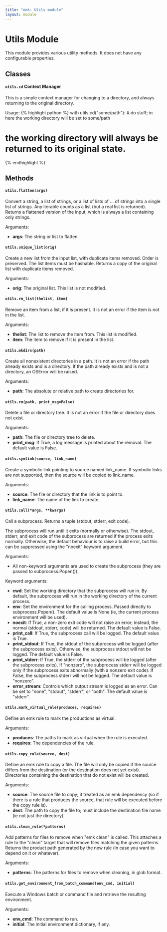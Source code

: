 ```yaml
---
title: "emk: Utils module"
layout: module
---
```


Utils Module
============

This module provides various utility methods. It does not have any configurable properties.

Classes
-------

#### `utils.cd` Context Manager
This is a simple context manager for changing to a directory, and always returning to the original directory.

Usage:
{% highlight python %}
with utils.cd("some/path"):
    # do stuff; in here the working directory will be set to some/path
# the working directory will always be returned to its original state.
{% endhighlight %}

Methods
-------

#### `utils.flatten(args)`
Convert a string, a list of strings, or a list of lists of ... of strings into a single list of strings. Any iterable counts
as a list (but a real list is returned). Returns a flattened version of the input, which is always a list containing only strings.

Arguments:

 * **args**: The string or list to flatten.

#### `utils.unique_list(orig)`
Create a new list from the input list, with duplicate items removed. Order is preserved. The list items must be hashable.
Returns a copy of the original list with duplicate items removed.

Arguments:

 * **orig**: The original list. This list is not modified.

#### `utils.rm_list(thelist, item)`
Remove an item from a list, if it is present. It is not an error if the item is not in the list.

Arguments:

 * **thelist**: The list to remove the item from. This list is modified.
 * **item**: The item to remove if it is present in the list.

#### `utils.mkdirs(path)`
Create all nonexistent directories in a path. It is not an error if the path already exists and is a directory.
If the path already exists and is not a directory, an OSError will be raised.

Arguments:

 * **path**: The absolute or relative path to create directories for.

#### `utils.rm(path, print_msg=False)`
Delete a file or directory tree. It is not an error if the file or directory does not exist.

Arguments:

 * **path**: The file or directory tree to delete.
 * **print_msg**: If True, a log message is printed about the removal. The default value is False.

#### `utils.symlink(source, link_name)`
Create a symbolic link pointing to source named link_name.  If symbolic links are not supported, then the source will be copied to link_name.

Arguments:

  * **source**: The file or directory that the link is to point to.
  * **link_name**: The name of the link to create.

#### `utils.call(*args, **kwargs)`
Call a subprocess. Returns a tuple (stdout, stderr, exit code).

The subprocess will run until it exits (normally or otherwise). The stdout, stderr, and exit code of the
subprocess are returned if the process exits normally. Otherwise, the default behaviour is to raise a build error,
but this can be suppressed using the "noexit" keyword argument.

Arguments:

 * All non-keyword arguments are used to create the subprocess (they are passed to subprocess.Popen()).

Keyword arguments:

 * **cwd**: Set the working directory that the subprocess will run in. By default, the subprocess will run
   in the working directory of the current process.
 * **env**: Set the environment for the calling process. Passed directly to subprocess.Popen().
   The default value is None (ie, the current process environment will be used).
 * **noexit**: If True, a non-zero exit code will not raise an error; instead, the normal (stdout, stderr, code) will
   be returned. The default value is False.
 * **print_call**: If True, the subprocess call will be logged. The default value is True.
 * **print_stdout**: If True, the stdout of the subprocess will be logged (after the subprocess exits). Otherwise,
   the subprocess stdout will not be logged. The default value is False.
 * **print_stderr**: If True, the stderr of the subprocess will be logged (after the subprocess exits). If "nonzero",
   the subprocess stderr will be logged only if the subprocess exits abnormally (with a nonzero exit code).
   If False, the subprocess stderr will not be logged. The default value is "nonzero".
 * **error_stream**: Controls which output stream is logged as an error. Can be set to "none", "stdout", "stderr", or "both". The default value is "stderr".

#### `utils.mark_virtual_rule(produces, requires)`
Define an emk rule to mark the productions as virtual.

Arguments:

 * **produces**: The paths to mark as virtual when the rule is executed.
 * **requires**: The dependencies of the rule.

#### `utils.copy_rule(source, dest)`
Define an emk rule to copy a file. The file will only be copied if the source differs from the destination (or the destination does not yet exist).
Directories containing the destination that do not exist will be created.

Arguments:

 * **source**: The source file to copy; it treated as an emk dependency (so if there is a rule that produces the source,
   that rule will be executed before the copy rule is).
 * **dest**: The path to copy the file to; must include the destination file name (ie not just the directory).

#### `utils.clean_rule(*patterns)`
Add patterns for files to remove when "emk clean" is called. This attaches a rule to the "clean" target that will remove files matching the given patterns.
Returns the product path generated by the new rule (in case you want to depend on it or whatever).

Arguments:

 * **patterns**: The patterns for files to remove when cleaning, in glob format.

#### `utils.get_environment_from_batch_command(env_cmd, initial)`
Execute a Windows batch or command file and retrieve the resulting environment.

Arguments:

 * **env_cmd**: The command to run.
 * **initial**: The initial environment dictionary, if any.
